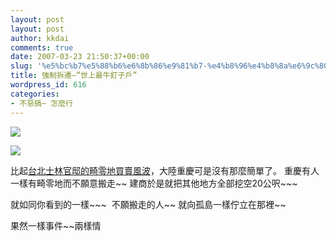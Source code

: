 ```yaml
---
layout: post
layout: post
author: kkdai
comments: true
date: 2007-03-23 21:50:37+00:00
slug: '%e5%bc%b7%e5%88%b6%e6%8b%86%e9%81%b7-%e4%b8%96%e4%b8%8a%e6%9c%80%e7%89%9b%e9%87%98%e5%ad%90%e6%88%b6'
title: 強制拆遷–”世上最牛釘子戶”
wordpress_id: 616
categories:
- 不惡搞~ 怎麼行
---
```


![](http://bp0.blogger.com/_al90Hz7UsAI/RgI4iGvQC7I/AAAAAAAAAWI/_Y8H9wMu-po/s400/xinsrc_57203042008102341321920.jpg)

![](http://bp1.blogger.com/_al90Hz7UsAI/RgI4iWvQC8I/AAAAAAAAAWQ/Z8ipqlVLfso/s400/3401789.jpg)

比起[台北士林官邸的畸零地買賣風波](http://tw.money.yahoo.com/money_news/060904/213/3ho0c.html)，大陸重慶可是沒有那麼簡單了。 重慶有人一樣有畸零地而不願意搬走~~  建商於是就把其他地方全部挖空20公呎~~~  

就如同你看到的一樣~~~  不願搬走的人~~ 就向孤島一樣佇立在那裡~~

果然一樣事件~~兩樣情
